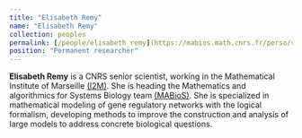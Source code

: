 ```yaml
---
title: "Elisabeth Remy"
name: "Elisabeth Remy"
collection: peoples
permalink: [/people/elisabeth_remy](https://mabios.math.cnrs.fr/perso/remy.html)
position: "Permanent researcher"
---
```


**Elisabeth Remy** is a CNRS senior scientist, working in the Mathematical Institute of Marseille [(I2M)](https://www.i2m.univ-amu.fr/). She is heading the Mathematics and algorithmics for Systems Biology team [(MABioS)](https://mabios.math.cnrs.fr/). She is specialized in mathematical modeling of gene regulatory networks with the logical formalism, developing methods to improve the construction and analysis of large models to address concrete biological questions.
